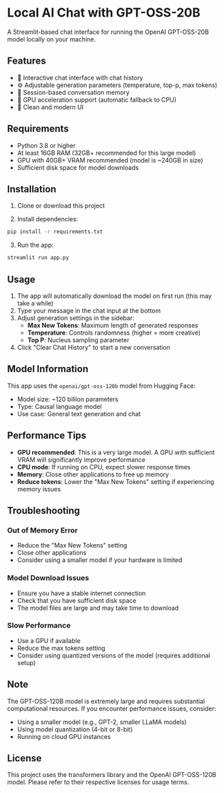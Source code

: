 # Local AI Chat with GPT-OSS-20B

A Streamlit-based chat interface for running the OpenAI GPT-OSS-20B model locally on your machine.

## Features

- 🤖 Interactive chat interface with chat history
- ⚙️ Adjustable generation parameters (temperature, top-p, max tokens)
- 💾 Session-based conversation memory
- 🚀 GPU acceleration support (automatic fallback to CPU)
- 🎨 Clean and modern UI

## Requirements

- Python 3.8 or higher
- At least 16GB RAM (32GB+ recommended for this large model)
- GPU with 40GB+ VRAM recommended (model is ~240GB in size)
- Sufficient disk space for model downloads

## Installation

1. Clone or download this project

2. Install dependencies:
```bash
pip install -r requirements.txt
```

3. Run the app:
```bash
streamlit run app.py
```

## Usage

1. The app will automatically download the model on first run (this may take a while)
2. Type your message in the chat input at the bottom
3. Adjust generation settings in the sidebar:
   - **Max New Tokens**: Maximum length of generated responses
   - **Temperature**: Controls randomness (higher = more creative)
   - **Top P**: Nucleus sampling parameter
4. Click "Clear Chat History" to start a new conversation

## Model Information

This app uses the `openai/gpt-oss-120b` model from Hugging Face:
- Model size: ~120 billion parameters
- Type: Causal language model
- Use case: General text generation and chat

## Performance Tips

- **GPU recommended**: This is a very large model. A GPU with sufficient VRAM will significantly improve performance
- **CPU mode**: If running on CPU, expect slower response times
- **Memory**: Close other applications to free up memory
- **Reduce tokens**: Lower the "Max New Tokens" setting if experiencing memory issues

## Troubleshooting

### Out of Memory Error
- Reduce the "Max New Tokens" setting
- Close other applications
- Consider using a smaller model if your hardware is limited

### Model Download Issues
- Ensure you have a stable internet connection
- Check that you have sufficient disk space
- The model files are large and may take time to download

### Slow Performance
- Use a GPU if available
- Reduce the max tokens setting
- Consider using quantized versions of the model (requires additional setup)

## Note

The GPT-OSS-120B model is extremely large and requires substantial computational resources. If you encounter performance issues, consider:
- Using a smaller model (e.g., GPT-2, smaller LLaMA models)
- Using model quantization (4-bit or 8-bit)
- Running on cloud GPU instances

## License

This project uses the transformers library and the OpenAI GPT-OSS-120B model. Please refer to their respective licenses for usage terms.

